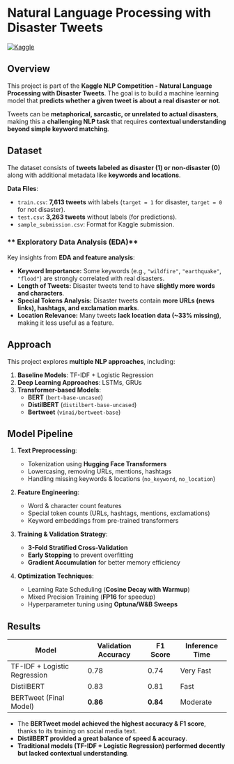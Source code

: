 #  Natural Language Processing with Disaster Tweets
[![Kaggle](https://img.shields.io/badge/Kaggle-Competition-blue?style=flat&logo=kaggle)](https://www.kaggle.com/competitions/nlp-getting-started)

##  Overview
This project is part of the **Kaggle NLP Competition - Natural Language Processing with Disaster Tweets**. The goal is to build a machine learning model that **predicts whether a given tweet is about a real disaster or not**.

Tweets can be **metaphorical, sarcastic, or unrelated to actual disasters**, making this a **challenging NLP task** that requires **contextual understanding beyond simple keyword matching**.

##  Dataset
The dataset consists of **tweets labeled as disaster (1) or non-disaster (0)** along with additional metadata like **keywords and locations**. 

 **Data Files**:
- `train.csv`: **7,613 tweets** with labels (`target = 1` for disaster, `target = 0` for not disaster).
- `test.csv`: **3,263 tweets** without labels (for predictions).
- `sample_submission.csv`: Format for Kaggle submission.

### ** Exploratory Data Analysis (EDA)**
Key insights from **EDA and feature analysis**:
- **Keyword Importance:** Some keywords (e.g., `"wildfire"`, `"earthquake"`, `"flood"`) are strongly correlated with real disasters.
- **Length of Tweets:** Disaster tweets tend to have **slightly more words and characters**.
- **Special Tokens Analysis:** Disaster tweets contain **more URLs (news links), hashtags, and exclamation marks**.
- **Location Relevance:** Many tweets **lack location data (~33% missing)**, making it less useful as a feature.

##  Approach
This project explores **multiple NLP approaches**, including:
1. **Baseline Models**: TF-IDF + Logistic Regression
2. **Deep Learning Approaches**: LSTMs, GRUs
3. **Transformer-based Models**:
   - **BERT** (`bert-base-uncased`)  
   - **DistilBERT** (`distilbert-base-uncased`)  
   - **Bertweet** (`vinai/bertweet-base`)  

##  Model Pipeline
1. **Text Preprocessing**:
   - Tokenization using **Hugging Face Transformers**
   - Lowercasing, removing URLs, mentions, hashtags
   - Handling missing keywords & locations (`no_keyword`, `no_location`)

2. **Feature Engineering**:
   - Word & character count features
   - Special token counts (URLs, hashtags, mentions, exclamations)
   - Keyword embeddings from pre-trained transformers

3. **Training & Validation Strategy**:
   - **3-Fold Stratified Cross-Validation**
   - **Early Stopping** to prevent overfitting
   - **Gradient Accumulation** for better memory efficiency

4. **Optimization Techniques**:
   - Learning Rate Scheduling (**Cosine Decay with Warmup**)
   - Mixed Precision Training (**FP16** for speedup)
   - Hyperparameter tuning using **Optuna/W&B Sweeps**

## Results
| **Model**        | **Validation Accuracy** | **F1 Score** | **Inference Time** |
|----------------|-------------------|------------|----------------|
| TF-IDF + Logistic Regression | 0.78 | 0.74 |  Very Fast |
| DistilBERT | 0.83 | 0.81 | Fast |
| BERTweet (Final Model) | **0.86** | **0.84** |  Moderate |

- The **BERTweet model achieved the highest accuracy & F1 score**, thanks to its training on social media text.
- **DistilBERT provided a great balance of speed & accuracy**.
- **Traditional models (TF-IDF + Logistic Regression) performed decently but lacked contextual understanding**.


